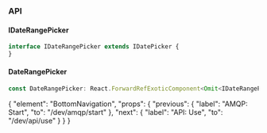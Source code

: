 

### API

#### IDateRangePicker

```ts
interface IDateRangePicker extends IDatePicker {
}
```

#### DateRangePicker

```ts
const DateRangePicker: React.ForwardRefExoticComponent<Omit<IDateRangePicker, "ref"> & React.RefAttributes<unknown>>;
```


{
  "element": "BottomNavigation",
  "props": {
    "previous": {
      "label": "AMQP: Start",
      "to": "/dev/amqp/start"
    },
    "next": {
      "label": "API: Use",
      "to": "/dev/api/use"
    }
  }
}